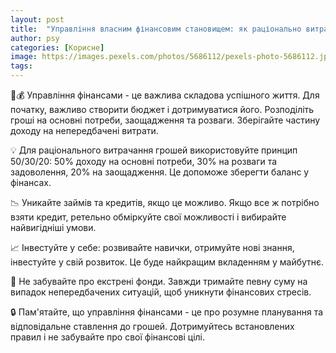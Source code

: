 ```yaml
---
layout: post
title:  "Управління власним фінансовим становищем: як раціонально витрачати та зберігати гроші."
author: psy
categories: [Корисне]
image: https://images.pexels.com/photos/5686112/pexels-photo-5686112.jpeg?auto=compress&cs=tinysrgb&fit=crop&h=627&w=1200
tags: 
---
```


🧠💰 Управління фінансами - це важлива складова успішного життя. Для початку, важливо створити бюджет і дотримуватися його. Розподіліть гроші на основні потреби, заощадження та розваги. Зберігайте частину доходу на непередбачені витрати.

💡 Для раціонального витрачання грошей використовуйте принцип 50/30/20: 50% доходу на основні потреби, 30% на розваги та задоволення, 20% на заощадження. Це допоможе зберегти баланс у фінансах.

📉 Уникайте займів та кредитів, якщо це можливо. Якщо все ж потрібно взяти кредит, ретельно обміркуйте свої можливості і вибирайте найвигідніші умови.

📈 Інвестуйте у себе: розвивайте навички, отримуйте нові знання, інвестуйте у свій розвиток. Це буде найкращим вкладенням у майбутнє.

💸 Не забувайте про екстрені фонди. Завжди тримайте певну суму на випадок непередбачених ситуацій, щоб уникнути фінансових стресів.

🔒 Пам'ятайте, що управління фінансами - це про розумне планування та відповідальне ставлення до грошей. Дотримуйтесь встановлених правил і не забувайте про свої фінансові цілі.


